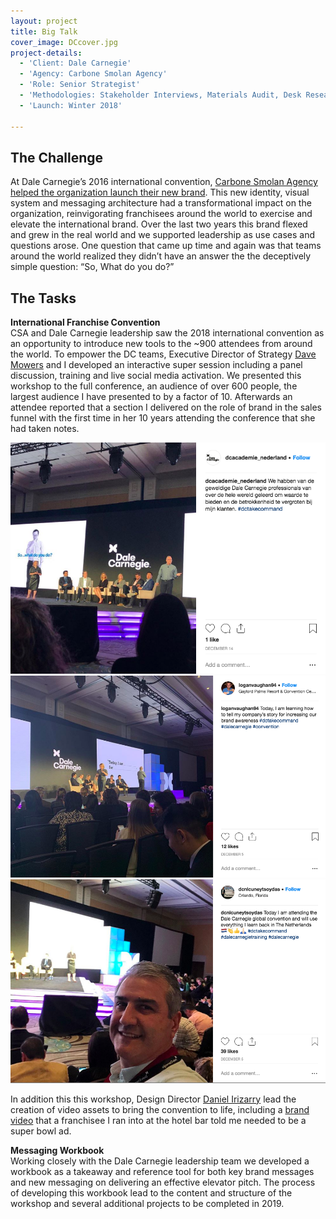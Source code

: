 ```yaml
---
layout: project
title: Big Talk
cover_image: DCcover.jpg
project-details:
  - 'Client: Dale Carnegie'
  - 'Agency: Carbone Smolan Agency'
  - 'Role: Senior Strategist'
  - 'Methodologies: Stakeholder Interviews, Materials Audit, Desk Research'
  - 'Launch: Winter 2018'

---
```

## The Challenge
At Dale Carnegie’s 2016 international convention, [Carbone Smolan Agency helped the organization launch their new brand](https://www.carbonesmolan.com/work/dale-carnegie.html). This new identity, visual system and messaging architecture had a transformational impact on the organization, reinvigorating franchisees around the world to exercise and elevate the international brand. Over the last two years this brand flexed and grew in the real world and we supported leadership as use cases and questions arose. One question that came up time and again was that teams around the world realized they didn’t have an answer the the deceptively simple question: “So, What do you do?”

## The Tasks
**International Franchise Convention**  
CSA and Dale Carnegie leadership saw the 2018 international convention as an opportunity to introduce new tools to the ~900 attendees from around the world. To empower the DC teams, Executive Director of Strategy [Dave Mowers](https://www.linkedin.com/in/davemowers/) and I developed an interactive super session including a panel discussion, training and live social media activation. We presented this workshop to the full conference, an audience of over 600 people, the largest audience I have presented to by a factor of 10. Afterwards an attendee reported that a section I delivered on the role of brand in the sales funnel with the first time in her 10 years attending the conference that she had taken notes.

![image](/assets/images/DCnetherlands.png)
![image](/assets/images/DCsocial.png)
![image](/assets/images/DCselfie.png)

In addition this this workshop, Design Director [Daniel Irizarry](http://www.irizarrydaniel.com/) lead the creation of video assets to bring the convention to life, including a [brand video](https://youtu.be/wPP1gqUqRA4) that a franchisee I ran into at the hotel bar told me needed to be a super bowl ad.

**Messaging Workbook**  
Working closely with the Dale Carnegie leadership team we developed a workbook as a takeaway and reference tool for both key brand messages and new messaging on delivering an effective elevator pitch. The process of developing this workbook lead to the content and structure of the workshop and several additional projects to be completed in 2019.
